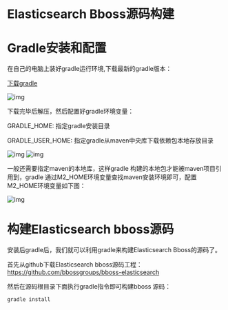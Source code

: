 # Elasticsearch Bboss源码构建

# Gradle安装和配置

在自己的电脑上装好gradle运行环境,下载最新的gradle版本：

[下载gradle](https://gradle.org/releases) 

![img](http://dl2.iteye.com/upload/attachment/0121/1499/1e28d95c-4884-3057-a6ea-8e2f178abc0f.png)

下载完毕后解压，然后配置好gradle环境变量： 

GRADLE_HOME:  指定gradle安装目录

GRADLE_USER_HOME: 指定gradle从maven中央库下载依赖包本地存放目录 

![img](http://dl2.iteye.com/upload/attachment/0121/1503/e9a82561-3edf-3dd9-a6c1-b4676817a398.png)
![img](http://dl2.iteye.com/upload/attachment/0121/1507/7f1c4f3b-783d-37bb-b7f4-274ea693b76a.png)

一般还需要指定maven的本地库，这样gradle 构建的本地包才能被maven项目引用到，gradle 通过M2_HOME环境变量查找maven安装环境即可，配置M2_HOME环境变量如下图： 

![img](http://dl2.iteye.com/upload/attachment/0128/6041/40647d96-5017-3a8d-a7db-b7ba7b099463.jpg)

# 构建Elasticsearch bboss源码

安装后gradle后，我们就可以利用gradle来构建Elasticsearch Bboss的源码了。

首先从github下载Elasticsearch bboss源码工程： https://github.com/bbossgroups/bboss-elasticsearch

然后在源码根目录下面执行gradle指令即可构建bboss 源码：

```
gradle install
```